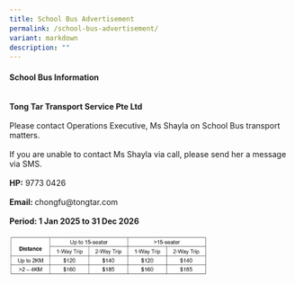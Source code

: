 ```yaml
---
title: School Bus Advertisement
permalink: /school-bus-advertisement/
variant: markdown
description: ""
---
```

<h4>School Bus Information</h4>
<br>
<b>Tong Tar Transport Service Pte Ltd</b><br><br>
Please contact Operations Executive, Ms Shayla on School Bus transport matters.
<br><br>If you are unable to contact Ms Shayla via call, please send her a message via SMS.
<br><br><b>HP:</b> 9773 0426
<br><br><b>Email: </b><span>chongfu@tongtar.com</span>
<br><br>
<b>Period: 1 Jan 2025 to 31 Dec 2026</b>
<br><br><img style="width:70%" src="/images/price_list_for_bus.png" align="left">